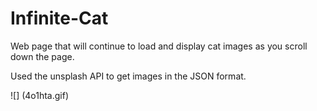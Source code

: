 # Infinite-Cat
Web page that will continue to load and display cat images as you scroll down the page.

Used the unsplash API to get images in the JSON format.

![] (4o1hta.gif)
